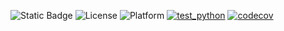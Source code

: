 ![Static Badge](https://img.shields.io/badge/Python-3776AB?style=for-the-badge&logo=python&logoColor=white)
![License](https://img.shields.io/badge/license-Apache--2.0-blue)
![Platform](https://img.shields.io/badge/platform-linux-yellow)
[![test_python](https://github.com/csc510-group60/hw1/actions/workflows/main.yml/badge.svg)](https://github.com/csc510-group60/hw1/actions/workflows/main.yml)
[![codecov](https://codecov.io/gh/csc510-group60/hw1/graph/badge.svg?token=IPLQA3T4R7)](https://codecov.io/gh/csc510-group60/hw1)
